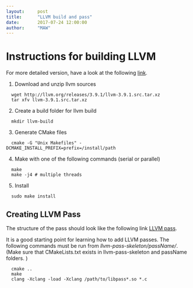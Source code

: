 ```yaml
---
layout:     post
title:      "LLVM build and pass"
date:       2017-07-24 12:00:00
author:     "MAW"
---
```


# Instructions for building LLVM

For more detailed version, have a look at the following [link](http://llvm.org/docs/GettingStarted.html#an-example-using-the-llvm-tool-chain). 

1. Download and unzip llvm sources
```shell
  wget http://llvm.org/releases/3.9.1/llvm-3.9.1.src.tar.xz
  tar xfv llvm-3.9.1.src.tar.xz
```
2. Create a build folder for llvm build
```shell
  mkdir llvm-build
```
3. Generate CMake files
```
  cmake -G "Unix Makefiles" -DCMAKE_INSTALL_PREFIX=prefix=/install/path
```
4. Make with one of the following commands (serial or parallel)
```
  make
  make -j4 # multiple threads 
```

5. Install
```
  sudo make install
```

## Creating LLVM Pass

The structure of the pass should look like the following link 
[LLVM pass](https://github.com/abenkhadra/llvm-pass-tutorial).

It is a good starting point for learning how to add LLVM passes. 
The following commands must be run from *llvm-pass-skeleton/passName/*. (Make sure that CMakeLists.txt exists in llvm-pass-skeleton and passName folders. )

```
  cmake ..
  make 
  clang -Xclang -load -Xclang /path/to/libpass*.so *.c
```
